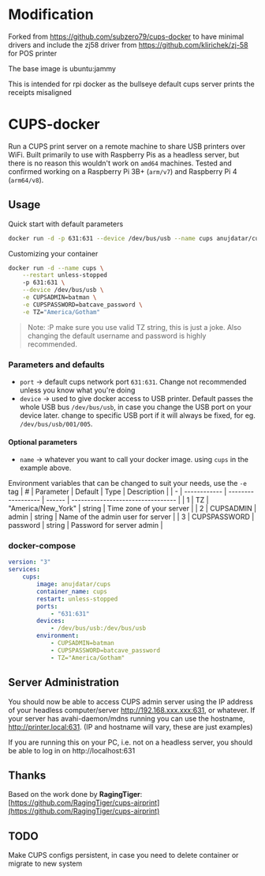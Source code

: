 # Modification

Forked from https://github.com/subzero79/cups-docker to have minimal drivers and include the zj58 driver from https://github.com/klirichek/zj-58 for POS printer

The base image is ubuntu:jammy

This is intended for rpi docker as the bullseye default cups server prints the receipts misaligned

# CUPS-docker

Run a CUPS print server on a remote machine to share USB printers over WiFi. Built primarily to use with Raspberry Pis as a headless server, but there is no reason this wouldn't work on `amd64` machines. Tested and confirmed working on a Raspberry Pi 3B+ (`arm/v7`) and Raspberry Pi 4 (`arm64/v8`).

## Usage

Quick start with default parameters

```sh
docker run -d -p 631:631 --device /dev/bus/usb --name cups anujdatar/cups
```

Customizing your container

```sh
docker run -d --name cups \
    --restart unless-stopped
    -p 631:631 \
    --device /dev/bus/usb \
    -e CUPSADMIN=batman \
    -e CUPSPASSWORD=batcave_password \
    -e TZ="America/Gotham"
```

> Note: :P make sure you use valid TZ string, this is just a joke. Also changing the default username and password is highly recommended.

### Parameters and defaults

-   `port` -> default cups network port `631:631`. Change not recommended unless you know what you're doing
-   `device` -> used to give docker access to USB printer. Default passes the whole USB bus `/dev/bus/usb`, in case you change the USB port on your device later. change to specific USB port if it will always be fixed, for eg. `/dev/bus/usb/001/005`.

#### Optional parameters

-   `name` -> whatever you want to call your docker image. using `cups` in the example above.

Environment variables that can be changed to suit your needs, use the `-e` tag
| # | Parameter | Default | Type | Description |
| - | ------------ | ------------------ | ------ | --------------------------------- |
| 1 | TZ | "America/New_York" | string | Time zone of your server |
| 2 | CUPSADMIN | admin | string | Name of the admin user for server |
| 3 | CUPSPASSWORD | password | string | Password for server admin |

### docker-compose

```yaml
version: "3"
services:
    cups:
        image: anujdatar/cups
        container_name: cups
        restart: unless-stopped
        ports:
            - "631:631"
        devices:
            - /dev/bus/usb:/dev/bus/usb
        environment:
            - CUPSADMIN=batman
            - CUPSPASSWORD=batcave_password
            - TZ="America/Gotham"
```

## Server Administration

You should now be able to access CUPS admin server using the IP address of your headless computer/server http://192.168.xxx.xxx:631, or whatever. If your server has avahi-daemon/mdns running you can use the hostname, http://printer.local:631. (IP and hostname will vary, these are just examples)

If you are running this on your PC, i.e. not on a headless server, you should be able to log in on http://localhost:631

## Thanks

Based on the work done by **RagingTiger**: [https://github.com/RagingTiger/cups-airprint](https://github.com/RagingTiger/cups-airprint)

## TODO

Make CUPS configs persistent, in case you need to delete container or migrate to new system
